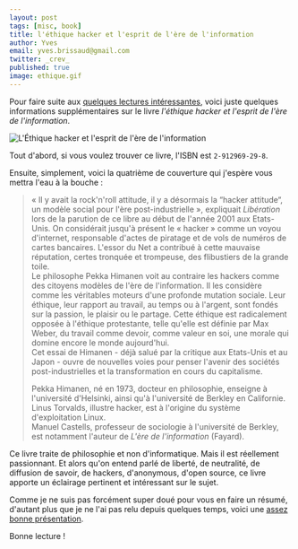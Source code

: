 ```yaml
---
layout: post
tags: [misc, book]
title: l'éthique hacker et l'esprit de l'ère de l'information
author: Yves
email: yves.brissaud@gmail.com
twitter: _crev_
published: true
image: ethique.gif
---
```


Pour faire suite aux [quelques lectures intéressantes][lectures], voici juste quelques informations supplémentaires sur le livre _l'éthique hacker et l'esprit de l'ère de l'information_.

![L'Éthique hacker et l'esprit de l'ère de l'information](../../../ethique.gif)

Tout d'abord, si vous voulez trouver ce livre, l'ISBN est `2-912969-29-8`.

Ensuite, simplement, voici la quatrième de couverture qui j'espère vous mettra l'eau à la bouche :

> « Il y avait la rock'n'roll attitude, il y a désormais la “hacker attitude“, un modèle social pour l'ère post-industrielle », expliquait _Libération_ lors de la parution de ce libre au début de l'année 2001 aux Etats-Unis. On considérait jusqu'à présent le « hacker » comme un voyou d'internet, responsable d'actes de piratage et de vols de numéros de cartes bancaires. L'essor du Net a contribué à cette mauvaise réputation, certes tronquée et trompeuse, des flibustiers de la grande toile.  
> Le philosophe Pekka Himanen voit au contraire les hackers comme des citoyens modèles de l'ère de l'information. Il les considère comme les véritables moteurs d'une profonde mutation sociale. Leur éthique, leur rapport au travail, au temps ou à l'argent, sont fondés sur la passion, le plaisir ou le partage. Cette éthique est radicalement opposée à l'éthique protestante, telle qu'elle est définie par Max Weber, du travail comme devoir, comme valeur en soi, une morale qui domine encore le monde aujourd'hui.  
> Cet essai de Himanen - déjà salué par la critique aux Etats-Unis et au Japon - ouvre de nouvelles voies pour penser l'avenir des sociétés post-industrielles et la transformation en cours du capitalisme.
> 
> Pekka Himanen, né en 1973, docteur en philosophie, enseigne à l'université d'Helsinki, ainsi qu'à l'université de Berkley en Californie.  
> Linus Torvalds, illustre hacker, est à l'origine du système d'exploitation Linux.  
> Manuel Castells, professeur de sociologie à l'université de Berkley, est notamment l'auteur de _L'ère de l'information_ (Fayard).

Ce livre traite de philosophie et non d'informatique. Mais il est réellement passionnant. Et alors qu'on entend parlé de liberté, de neutralité, de diffusion de savoir, de hackers, d'anonymous, d'open source, ce livre apporte un éclairage pertinent et intéressant sur le sujet.

Comme je ne suis pas forcément super doué pour vous en faire un résumé, d'autant plus que je ne l'ai pas relu depuis quelques temps, voici une [assez bonne présentation](http://multitudes.samizdat.net/L-Ethique-hacker-de-Pekka-Himanen).

Bonne lecture !


[lectures]: http://log.winsos.net/2013/01/14/petites-lectures-interessantes.html